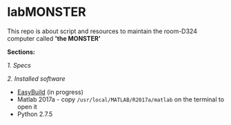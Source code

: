 # labMONSTER

This repo is about script and resources to maintain the room-D324 computer called **'the MONSTER'**

**Sections:**

_1. Specs_

_2. Installed software_

* [EasyBuild](https://easybuild.readthedocs.io/en/latest/index.html) (in progress)
* Matlab 2017a - copy `/usr/local/MATLAB/R2017a/matlab` on the terminal to open it
* Python 2.7.5
